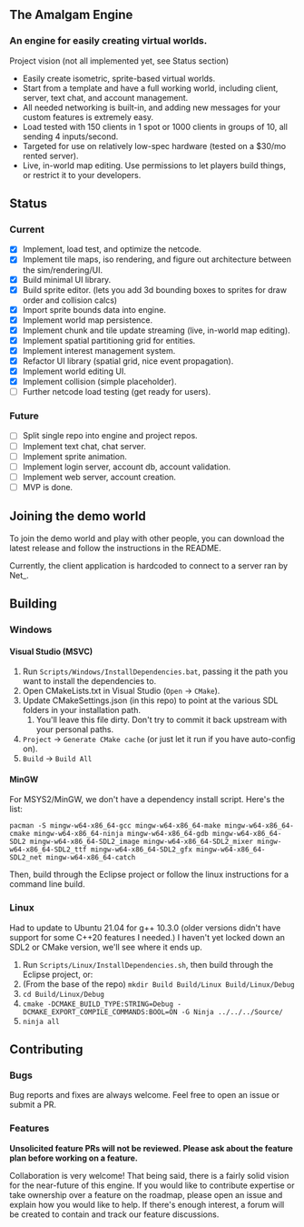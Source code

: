 ## The Amalgam Engine
### An engine for easily creating virtual worlds.
Project vision (not all implemented yet, see Status section)
* Easily create isometric, sprite-based virtual worlds.
* Start from a template and have a full working world, including client, server, text chat, and account management.
* All needed networking is built-in, and adding new messages for your custom features is extremely easy.
* Load tested with 150 clients in 1 spot or 1000 clients in groups of 10, all sending 4 inputs/second.
* Targeted for use on relatively low-spec hardware (tested on a $30/mo rented server).
* Live, in-world map editing. Use permissions to let players build things, or restrict it to your developers.

## Status
### Current
- [x] Implement, load test, and optimize the netcode.
- [x] Implement tile maps, iso rendering, and figure out architecture between the sim/rendering/UI.
- [x] Build minimal UI library.
- [x] Build sprite editor. (lets you add 3d bounding boxes to sprites for draw order and collision calcs)
- [x] Import sprite bounds data into engine.
- [x] Implement world map persistence.
- [x] Implement chunk and tile update streaming (live, in-world map editing).
- [x] Implement spatial partitioning grid for entities.
- [x] Implement interest management system.
- [x] Refactor UI library (spatial grid, nice event propagation).
- [x] Implement world editing UI.
- [x] Implement collision (simple placeholder).
- [ ] Further netcode load testing (get ready for users).

### Future
- [ ] Split single repo into engine and project repos.
- [ ] Implement text chat, chat server.
- [ ] Implement sprite animation.
- [ ] Implement login server, account db, account validation.
- [ ] Implement web server, account creation.
- [ ] MVP is done.

## Joining the demo world
To join the demo world and play with other people, you can download the latest release and follow the instructions in the README.

Currently, the client application is hardcoded to connect to a server ran by Net_.

## Building
### Windows
#### Visual Studio (MSVC)
1. Run `Scripts/Windows/InstallDependencies.bat`, passing it the path you want to install the dependencies to.
1. Open CMakeLists.txt in Visual Studio (`Open` -> `CMake`).
1. Update CMakeSettings.json (in this repo) to point at the various SDL folders in your installation path.
   1. You'll leave this file dirty. Don't try to commit it back upstream with your personal paths.
1. `Project` -> `Generate CMake cache` (or just let it run if you have auto-config on).
1. `Build` -> `Build All`

#### MinGW
For MSYS2/MinGW, we don't have a dependency install script. Here's the list:

    pacman -S mingw-w64-x86_64-gcc mingw-w64-x86_64-make mingw-w64-x86_64-cmake mingw-w64-x86_64-ninja mingw-w64-x86_64-gdb mingw-w64-x86_64-SDL2 mingw-w64-x86_64-SDL2_image mingw-w64-x86_64-SDL2_mixer mingw-w64-x86_64-SDL2_ttf mingw-w64-x86_64-SDL2_gfx mingw-w64-x86_64-SDL2_net mingw-w64-x86_64-catch
    
Then, build through the Eclipse project or follow the linux instructions for a command line build.

### Linux
Had to update to Ubuntu 21.04 for g++ 10.3.0 (older versions didn't have support for some C++20 features I needed.)
I haven't yet locked down an SDL2 or CMake version, we'll see where it ends up.

1. Run `Scripts/Linux/InstallDependencies.sh`, then build through the Eclipse project, or:
1. (From the base of the repo) `mkdir Build Build/Linux Build/Linux/Debug`
1. `cd Build/Linux/Debug`
1. `cmake -DCMAKE_BUILD_TYPE:STRING=Debug -DCMAKE_EXPORT_COMPILE_COMMANDS:BOOL=ON -G Ninja ../../../Source/`
1. `ninja all`

## Contributing
### Bugs
Bug reports and fixes are always welcome. Feel free to open an issue or submit a PR.

### Features
**Unsolicited feature PRs will not be reviewed. Please ask about the feature plan before working on a feature.**

Collaboration is very welcome! That being said, there is a fairly solid vision for the near-future of this engine. If you would like to contribute expertise or take ownership over a feature on the roadmap, please open an issue and explain how you would like to help. If there's enough interest, a forum will be created to contain and track our feature discussions.
